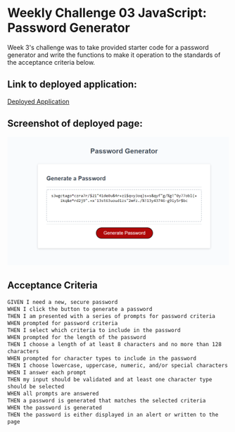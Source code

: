 # Weekly Challenge 03 JavaScript: Password Generator

Week 3's challenge was to take provided starter code for a password generator and write the functions to make it operation to the standards of the acceptance criteria below.


## Link to deployed application:

[Deployed Application](https://charlestietjen.github.io/Trilogy-HW-Week-3/ "Deployed Application")

## Screenshot of deployed page:

![image](project-screenshot.png?raw=true)

## Acceptance Criteria

```
GIVEN I need a new, secure password
WHEN I click the button to generate a password
THEN I am presented with a series of prompts for password criteria
WHEN prompted for password criteria
THEN I select which criteria to include in the password
WHEN prompted for the length of the password
THEN I choose a length of at least 8 characters and no more than 128 characters
WHEN prompted for character types to include in the password
THEN I choose lowercase, uppercase, numeric, and/or special characters
WHEN I answer each prompt
THEN my input should be validated and at least one character type should be selected
WHEN all prompts are answered
THEN a password is generated that matches the selected criteria
WHEN the password is generated
THEN the password is either displayed in an alert or written to the page
```
